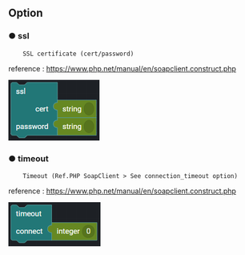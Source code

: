 ## Option

### ● ssl

        SSL certificate (cert/password)

reference : https://www.php.net/manual/en/soapclient.construct.php

![](../../../../img/assets/image%20%28207%29.png)

### ● timeout

        Timeout (Ref.PHP SoapClient > See connection_timeout option)

reference : https://www.php.net/manual/en/soapclient.construct.php

![](../../../../img/assets/image%20%28164%29.png)
